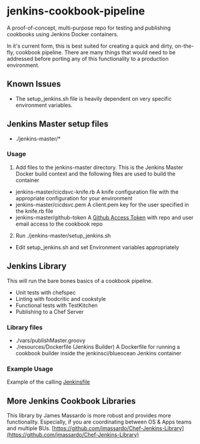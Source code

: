 # jenkins-cookbook-pipeline

A proof-of-concept, multi-purpose repo for testing and publishing cookbooks using Jenkins Docker containers.

In it's current form, this is best suited for creating a quick and dirty, on-the-fly, cookbook pipeline.  There are many things that would need to be addressed before porting any of this functionality to a production environment.

## Known Issues

- The setup_jenkins.sh file is heavily dependent on very specific environment variables.

## Jenkins Master setup files

- ./jenkins-master/*

### Usage

1. Add files to the jenkins-master directory. This is the Jenkins Master Docker build context and the following files are used to build the container
  - jenkins-master/cicdsvc-knife.rb
    A knife configuration file with the appropriate configuration for your environment
  - jenkins-master/cicdsvc.pem
    A client.pem key for the user specified in the knife.rb file
  - jenkins-master/github-token
    A [Github Access Token](https://help.github.com/articles/creating-a-personal-access-token-for-the-command-line/) with repo and user email access to the cookbook repo

2. Run ./jenkins-master/setup_jenkins.sh
  - Edit setup_jenkins.sh and set Environment variables appropriately

## Jenkins Library

This will run the bare bones basics of a cookbook pipeline.
- Unit tests with chefspec
- Linting with foodcritic and cookstyle
- Functional tests with TestKitchen
- Publishing to a Chef Server

### Library files

- ./vars/publishMaster.groovy
- ./resources/Dockerfile (Jenkins Builder)
  A Dockerfile for running a cookbook builder inside the jenkinsci/blueocean Jenkins container

### Example Usage

Example of the calling [Jenkinsfile](https://github.com/mtyler/chef-infra-base/blob/master/Jenkinsfile)

## More Jenkins Cookbook Libraries

This library by James Massardo is more robust and provides more functionality.  Especially, if you are coordinating between OS & Apps teams and multiple BUs.
[https://github.com/jmassardo/Chef-Jenkins-Library](https://github.com/jmassardo/Chef-Jenkins-Library)
